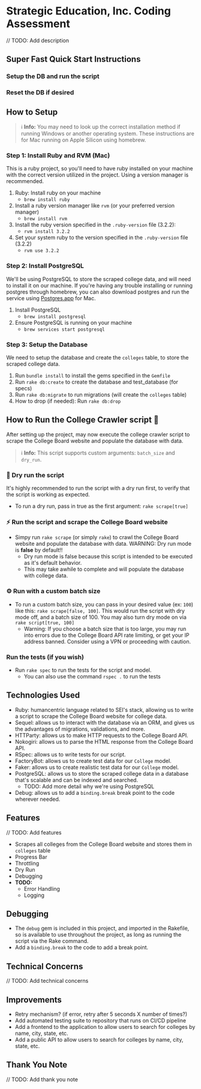 # Strategic Education, Inc. Coding Assessment

// TODO: Add description

## Super Fast Quick Start Instructions

<!-- TODO: -->

### Setup the DB and run the script

<!-- TODO: -->

### Reset the DB if desired

<!-- TODO: -->

## How to Setup

> ℹ️ **Info:** You may need to look up the correct installation method if running Windows or another operating system. These instructions are for Mac running on Apple Silicon using homebrew.

### Step 1: Install Ruby and RVM (Mac)

This is a ruby project, so you'll need to have ruby installed on your machine with the correct version utilized in the project. Using a version manager is recommended.

1. Ruby: Install ruby on your machine
   - `brew install ruby`
2. Install a ruby version manager like `rvm` (or your preferred version manager)
   - `brew install rvm`
3. Install the ruby version specified in the `.ruby-version` file (3.2.2):
   - `rvm install 3.2.2`
4. Set your system ruby to the version specified in the `.ruby-version` file (3.2.2)
   - `rvm use 3.2.2`

### Step 2: Install PostgreSQL

We'll be using PostgreSQL to store the scraped college data, and will need to install it on our machine. If you're having any trouble installing or running postgres through homebrew, you can also download postgres and run the service using [Postgres.app](https://postgresapp.com/downloads.html) for Mac.

1. Install PostgreSQL
   - `brew install postgresql`
2. Ensure PostgreSQL is running on your machine
   - `brew services start postgresql`

### Step 3: Setup the Database

We need to setup the database and create the `colleges` table, to store the scraped college data.

<!-- TODO: Add instructions on setting up database environmental variables if needed -->
1. Run `bundle install` to install the gems specified in the `Gemfile`
2. Run `rake db:create` to create the database and test_database (for specs)
3. Run `rake db:migrate` to run migrations (will create the `colleges` table)
4. How to drop (if needed): Run `rake db:drop`

## How to Run the College Crawler script 🎉

After setting up the project, may now execute the college crawler script to scrape the College Board website and populate the database with data.

> ℹ️ **Info:** This script supports custom arguments: `batch_size` and `dry_run`.

### 🧪 Dry run the script

It's highly recommended to run the script with a dry run first, to verify that the script is working as expected.

- To run a dry run, pass in true as the first argument: `rake scrape[true]`

### ⚡️ Run the script and scrape the College Board website

- Simpy run `rake scrape` (or simply `rake`) to crawl the College Board website and populate the database with data. WARNING: Dry run mode is **false** by default!!
  - Dry run mode is false because this script is intended to be executed as it's default behavior.
  - This may take awhile to complete and will populate the database with college data.

### ⚙️ Run with a custom batch size

- To run a custom batch size, you can pass in your desired value (ex: `100`) like this: `rake scrape[false, 100]`. This would run the script with dry mode off, and a batch size of 100. You may also turn dry mode on via `rake script[true, 100]`
  - Warning: If you choose a batch size that is too large, you may run into errors due to the College Board API rate limiting, or get your IP address banned. Consider using a VPN or proceeding with caution.

### Run the tests (if you wish)

- Run `rake spec` to run the tests for the script and model.
  - You can also use the command `rspec .` to run the tests

## Technologies Used

- Ruby: humancentric language related to SEI's stack, allowing us to write a script to scrape the College Board website for college data.
- Sequel: allows us to interact with the database via an ORM, and gives us the advantages of migrations, validations, and more.
- HTTParty: allows us to make HTTP requests to the College Board API.
- Nokogiri: allows us to parse the HTML response from the College Board API.
- RSpec: allows us to write tests for our script.
- FactoryBot: allows us to create test data for our `College` model.
- Faker: allows us to create realistic test data for our `College` model.
- PostgreSQL: allows us to store the scraped college data in a database that's scalable and can be indexed and searched.
  - TODO: Add more detail why we're using PostgreSQL
- Debug: allows us to add a `binding.break` break point to the code wherever needed.

## Features

// TODO: Add features

- Scrapes all colleges from the College Board website and stores them in `colleges` table
- Progress Bar
- Throttling
- Dry Run
- Debugging
- **TODO:**
  - Error Handling
  - Logging

## Debugging

- The `debug` gem is included in this project, and imported in the Rakefile, so is available to use throughout the project, as long as running the script via the Rake command.
- Add a `binding.break` to the code to add a break point.

## Technical Concerns

// TODO: Add technical concerns

## Improvements

- Retry mechanism? (if error, retry after 5 seconds X number of times?)
- Add automated testing suite to repository that runs on CI/CD pipeline
- Add a frontend to the application to allow users to search for colleges by name, city, state, etc.
- Add a public API to allow users to search for colleges by name, city, state, etc.

## Thank You Note

// TODO: Add thank you note
